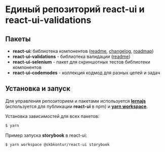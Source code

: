# Единый репозиторий react-ui и react-ui-validations

## Пакеты

- **react-ui:** библиотека компонентов ([readme](packages/react-ui/README.md), [changelog](packages/react-ui/CHANGELOG.md), [roadmap](packages/react-ui/ROADMAP.md))
- **react-ui-validations** - библиотека валидации ([readme](packages/react-ui-validations/README.md))
- **react-ui-selenium** - пакет для скриншотных тестов библиотеки компонентов
- **react-ui-codemodes** - коллекция кодмод для разных целей и задач

## Установка и запуск

Для управления репозиторием и пакетами используется **[lernajs](https://lernajs.io/)** (используется для публикации **react-ui** в npm) и **[yarn workspace](https://yarnpkg.com/lang/en/docs/workspaces/)**.

Установка зависимостей для всех пакетов:

```sh
$ yarn
```

Пример запуска **storybook** в react-ui:

```sh
$ yarn workspace @skbkontur/react-ui storybook
```
